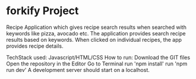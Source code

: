 # forkify Project

Recipe Application which gives recipe search results when searched with keywords like pizza, avocado etc. The application provides search recipe results based on keywords. When clicked on individual recipes, the app provides recipe details.

TechStack used: Javascript/HTML/CSS
How to run:
Download the GIT files
Open the repository in the Editor
Go to Terminal
run 'npm install'
run 'npm run dev'
A development server should start on a localhost.
